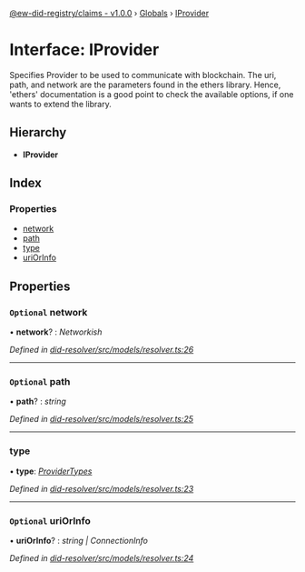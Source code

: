 [@ew-did-registry/claims - v1.0.0](../README.md) › [Globals](../globals.md) › [IProvider](iprovider.md)

# Interface: IProvider

Specifies Provider to be used to communicate with blockchain.
The uri, path, and network are the parameters found in the ethers library.
Hence, 'ethers' documentation is a good point to check the available options,
if one wants to extend the library.

## Hierarchy

* **IProvider**

## Index

### Properties

* [network](iprovider.md#optional-network)
* [path](iprovider.md#optional-path)
* [type](iprovider.md#type)
* [uriOrInfo](iprovider.md#optional-uriorinfo)

## Properties

### `Optional` network

• **network**? : *Networkish*

*Defined in [did-resolver/src/models/resolver.ts:26](https://github.com/energywebfoundation/ew-did-registry/blob/5f4bc4b/packages/did-resolver/src/models/resolver.ts#L26)*

___

### `Optional` path

• **path**? : *string*

*Defined in [did-resolver/src/models/resolver.ts:25](https://github.com/energywebfoundation/ew-did-registry/blob/5f4bc4b/packages/did-resolver/src/models/resolver.ts#L25)*

___

###  type

• **type**: *[ProviderTypes](../enums/providertypes.md)*

*Defined in [did-resolver/src/models/resolver.ts:23](https://github.com/energywebfoundation/ew-did-registry/blob/5f4bc4b/packages/did-resolver/src/models/resolver.ts#L23)*

___

### `Optional` uriOrInfo

• **uriOrInfo**? : *string | ConnectionInfo*

*Defined in [did-resolver/src/models/resolver.ts:24](https://github.com/energywebfoundation/ew-did-registry/blob/5f4bc4b/packages/did-resolver/src/models/resolver.ts#L24)*

